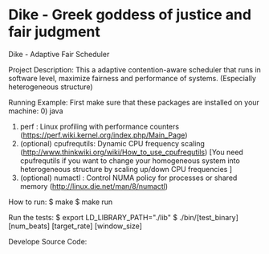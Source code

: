 # Dike - Greek goddess of justice and fair judgment
Dike - Adaptive Fair Scheduler

Project Description:
This a adaptive contention-aware scheduler that runs in software level, maximize fairness and performance of systems. (Especially heterogeneous structure)


Running Example:
First make sure that these packages are installed on your machine:
0) java 
1) perf : Linux profiling with performance counters (https://perf.wiki.kernel.org/index.php/Main_Page)
2) (optional) cpufrequtils: Dynamic CPU frequency scaling (http://www.thinkwiki.org/wiki/How_to_use_cpufrequtils)
[You need cpufrequtils if you want to change your homogeneous system into heterogeneous structure by scaling up/down CPU frequencies ]
3) (optional) numactl : Control NUMA policy for processes or shared memory (http://linux.die.net/man/8/numactl) 

How to run:
$ make
$ make run

Run the tests:
$ export LD_LIBRARY_PATH="./lib"
$ ./bin/[test_binary] [num_beats] [target_rate] [window_size]

Develope Source Code:






